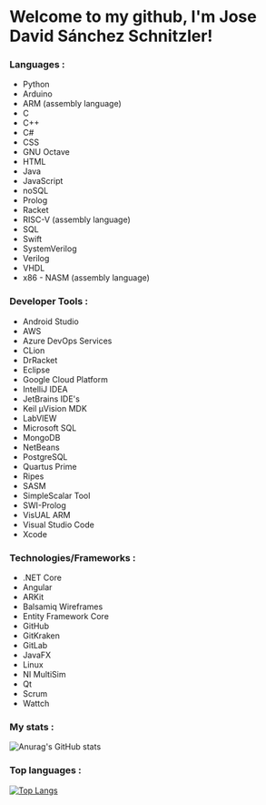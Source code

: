 # Welcome to my github, I'm Jose David Sánchez Schnitzler!
  
### Languages :
  
- Python
- Arduino
- ARM (assembly language)
- C
- C++
- C#
- CSS
- GNU Octave
- HTML
- Java
- JavaScript
- noSQL
- Prolog
- Racket
- RISC-V (assembly language)
- SQL
- Swift
- SystemVerilog
- Verilog
- VHDL
- x86 - NASM (assembly language)

### Developer Tools :

- Android Studio
- AWS
- Azure DevOps Services
- CLion
- DrRacket
- Eclipse
- Google Cloud Platform
- IntelliJ IDEA
- JetBrains IDE's
- Keil µVision MDK
- LabVIEW
- Microsoft SQL
- MongoDB
- NetBeans
- PostgreSQL
- Quartus Prime
- Ripes
- SASM
- SimpleScalar Tool
- SWI-Prolog
- VisUAL ARM
- Visual Studio Code
- Xcode

### Technologies/Frameworks :

- .NET Core
- Angular
- ARKit
- Balsamiq Wireframes
- Entity Framework Core
- GitHub
- GitKraken
- GitLab
- JavaFX
- Linux
- NI MultiSim
- Qt
- Scrum
- Wattch

### My stats :
![Anurag's GitHub stats](https://github-readme-stats.vercel.app/api?username=JoseDavidSS&show_icons=true&theme=radical&include_all_commits=true)

### Top languages :
[![Top Langs](https://github-readme-stats.vercel.app/api/top-langs/?username=JoseDavidSS&layout=compact&langs_count=10&hide=shell,CMake,M4,Starlark,MakeFile,stata,css)](https://github.com/anuraghazra/github-readme-stats)

<img src="https://komarev.com/ghpvc/?username=JoseDavidSS&style=flat-square&color=blue" alt=""/>
